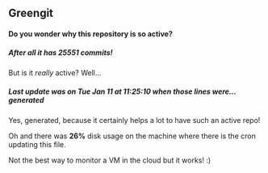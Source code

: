 ## Greengit

#### Do you wonder why this repository is so active?

##### After all it has 25551 commits!

But is it *really* active? Well...

##### Last update was on Tue Jan 11 at 11:25:10 when those lines were... generated

Yes, generated, because it certainly helps a lot to have such an active repo!

Oh and there was **26%** disk usage on the machine
where there is the cron updating this file.

Not the best way to monitor a VM in the cloud but it works! :)
